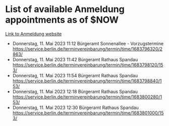 # List of available Anmeldung appointments as of $NOW
[Link to Anmeldung website](https://service.berlin.de/terminvereinbarung/termin/tag.php?termin=1&anliegen[]=120686&dienstleisterlist=122210,122217,327316,122219,327312,122227,327314,122231,327346,122243,327348,122254,122252,329742,122260,329745,122262,329748,122271,327278,122273,327274,122277,327276,330436,122280,327294,122282,327290,122284,327292,122291,327270,122285,327266,122286,327264,122296,327268,150230,329760,122297,327286,122294,327284,122312,329763,122314,329775,122304,327330,122311,327334,122309,327332,317869,122281,327352,122279,329772,122283,122276,327324,122274,327326,122267,329766,122246,327318,122251,327320,122257,327322,122208,327298,122226,327300&herkunft=http%3A%2F%2Fservice.berlin.de%2Fdienstleistung%2F120686%2F)
- Donnerstag, 11. Mai 2023 11:12 Bürgeramt Sonnenallee - Vorzugstermine https://service.berlin.de/terminvereinbarung/termin/time/1683796320/2863/
- Donnerstag, 11. Mai 2023 11:42 Bürgeramt Rathaus Spandau https://service.berlin.de/terminvereinbarung/termin/time/1683798120/153/
- Donnerstag, 11. Mai 2023 11:54 Bürgeramt Rathaus Spandau https://service.berlin.de/terminvereinbarung/termin/time/1683798840/153/
- Donnerstag, 11. Mai 2023 12:18 Bürgeramt Rathaus Spandau https://service.berlin.de/terminvereinbarung/termin/time/1683800280/153/
- Donnerstag, 11. Mai 2023 12:30 Bürgeramt Rathaus Spandau https://service.berlin.de/terminvereinbarung/termin/time/1683801000/153/
